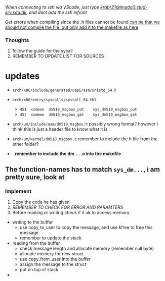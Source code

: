 *When connecting to ssh via VScode, just type krabr21@imada0.stud-srv.sdu.dk, and dont add the ssh infront*

Get errors when compiling since the .h files cannot be found
[can be that we should not compile the file, but only add it to the makefile as here](https://imada.sdu.dk/u/daniel/DM510-2023/system-call/#:~:text=asmlinkage%0Aint%20sys_hellokernel(%20int%20flag%20)%20%7B%0A%20%20printk(%22Your%20kernel%20greets%20you%20%25d%20times!%20%5Cn%22%2C%20flag)%3B%0A%20%20return%200%3B%0A%7D)
### Thoughts
1. follow the guide for the sycall
2. REMEMBER TO UPDATE LIST FOR SOURCES
# updates 
* `arch/x86/include/generated/uapi/asm/unistd_64.h`
* `arch/x86/entry/syscalls/syscall_64.tbl`
	* `451	common	dm510_msgbox_put	sys_dm510_msgbox_put`
	* `452	common	dm510_msgbox_get	sys_dm510_msgbox_get`

* `arch/um/include/asm/dm510_msgbox.h` possibly wrong format? however i think this is just a header file to know what it is
* `arch/um/kernel/dm510_msgbox.c` remember to include the h file from the other folder?
* . **remember to include the dm....  .o into the makefile**
## The function-names has to match `sys_dm...`, i am pretty sure, look at 
### implement 
1. Copy the code he has given
2. *REMEMBER TO CHECK FOR ERROR AND PARAMTERS*
3. Before reading or writing check if it ok to access memory
* writing to the buffer
	* use copy_to_user to copy the message, and use kfree to free this message.
	* remember to update the stack
* reading from the buffer
	* check message length and allocate memory (remember null byte)
	* allocate memory for new struct
	* use copy_from_user into the buffer
	* assign the message to the struct
	* put on top of stack
* 

